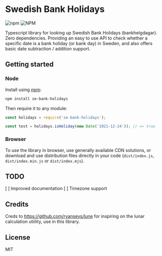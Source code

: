 # Swedish Bank Holidays

![npm](https://img.shields.io/npm/v/se-bank-holidays)
![NPM](https://img.shields.io/npm/l/se-bank-holidays)

Typescript library for looking up Swedish Bank Holidays (bankhelgdagar). Zero dependencies. Providing an easy to use API to check whether a specific date is a bank holiday (or bank day) in Sweden, and also offers basic date subtraction / addition support.

## Getting started

### Node

Install using [npm](https://www.npmjs.com/):
```bash
npm install se-bank-holidays
```

Then require it to any module:

```typescript
const holidays = require('se-bank-holidays');

const test = holidays.isHoliday(new Date('2021-12-24')); // => true
```

### Browser
To use the library in browser, use generally available CDN solutions, or download and use distribution files directly in your code (`dist/index.js`, `dist/index.min.js` or `dist/index.mjs`).


## TODO
[ ] Improved documentation
[ ] Timezone support

## Credits
Creds to https://github.com/ryanseys/lune for inspiring on the lunar calculation utiility, use in this library.

## License
MIT

